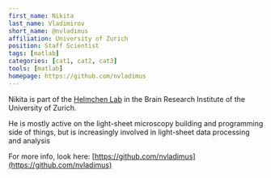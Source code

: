 ```yaml
---
first_name: Nikita
last_name: Vladimirov
short_name: @nvladimus
affiliation: University of Zurich
position: Staff Scientist
tags: [matlab]
categories: [cat1, cat2, cat3]
tools: [matlab]
homepage: https://github.com/nvladimus
---
```


Nikita is part of the [Helmchen Lab](https://www.hifo.uzh.ch/en/research/helmchen.html) in the Brain Research Institute of the University of Zurich.


He is mostly active on the light-sheet microscopy building and programming side of things, but is increasingly involved in light-sheet data processing and analysis


For more info, look here: [https://github.com/nvladimus](https://github.com/nvladimus)
